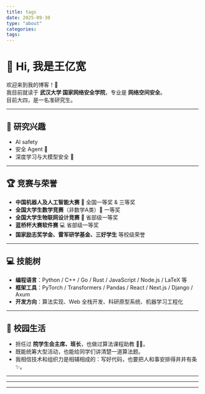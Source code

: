 ```yaml
---
title: tags
date: 2025-09-30
type: "about"
categories:
tags:
---
```


# 👋 Hi, 我是王亿宽

欢迎来到我的博客！🎉  
我目前就读于 **武汉大学 国家网络安全学院**，专业是 **网络空间安全**。  
目前大四，是一名准研究生。

---

## 🔬 研究兴趣
- AI safety 
- 安全 Agent 👀  
- 深度学习与大模型安全 🤖  



---

## 🏆 竞赛与荣誉
- **中国机器人及人工智能大赛** 🤖 全国一等奖 & 三等奖  
- **全国大学生数学竞赛**（非数学A类）🏅 一等奖  
- **全国大学生物联网设计竞赛** 📡 省部级一等奖  
- **蓝桥杯大赛软件赛** 💻 省部级一等奖  
- **国家励志奖学金、雷军研学基金、三好学生** 等校级荣誉  



---

## 💻 技能树
- **编程语言**：Python / C++ / Go / Rust / JavaScript / Node.js / LaTeX 等  
- **框架工具**：PyTorch / Transformers / Pandas / React / Next.js / Django / Axum  
- **开发方向**：算法实现、Web 全栈开发、科研原型系统、机器学习工程化  



---

## 🌟 校园生活
- 担任过 **院学生会主席、班长**，也做过算法课程助教 🧑‍🏫。  
- 既能统筹大型活动，也能给同学们讲清楚一道算法题。  
- 我相信技术和组织力是相辅相成的：写好代码，也要把人和事安排得井井有条 ✨。

---


---

<!-- 📬 **联系方式**  
- Email: 2317705863@qq.com  
- GitHub: [OneWide](https://github.com/OneWide)   -->

---
